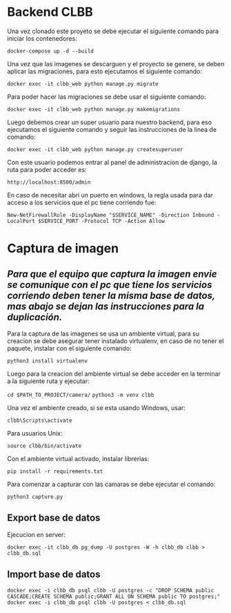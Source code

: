 # Backend CLBB

Una vez clonado este proyeto se debe ejecutar el siguiente comando para iniciar los contenedores:

`docker-compose up -d --build`

Una vez que las imagenes se descarguen y el proyecto se genere, se deben aplicar las migraciones, para esto ejecutamos el siguiente comando:

`docker exec -it clbb_web python manage.py migrate`

Para poder hacer las migraciones se debe usar el siguiente comando:

`docker exec -it clbb_web python manage.py makemigrations`

Luego debemos crear un super usuario para nuestro backend, para eso ejecutamos el siguiente comando y seguir las instrucciones de la linea de comando:

`docker exec -it clbb_web python manage.py createsuperuser`

Con este usuario podemos entrar al panel de administracion de django, la ruta para poder acceder es:

`http://localhost:8500/admin`

En caso de necesitar abri un puerto en windows, la regla usada para dar acceso a los servicios que el pc tiene corriendo fue:

`New-NetFirewallRule -DisplayName "$SERVICE_NAME" -Direction Inbound -LocalPort $SERVICE_PORT -Protocol TCP -Action Allow`

# Captura de imagen

## *Para que el equipo que captura la imagen envie se comunique con el pc que tiene los servicios corriendo deben tener la misma base de datos, mas abajo se dejan las instrucciones para la duplicación.*

Para la captura de las imagenes se usa un ambiente virtual, para su creacion se debe asegurar tener instalado virtualenv, en caso de no tener el paquete, instalar con el siguiente comando:

`python3 install virtualenv`

Luego para la creacion del ambiente virtual se debe acceder en la terminar a la siguiente ruta y ejecutar:

`cd $PATH_TO_PROJECT/camera/`
`python3 -m venv clbb`

Una vez el ambiente creado, si se esta usando Windows, usar:

`clbb\Scripts\activate`

Para usuarios Unix:

`source clbb/bin/activate`

Con el ambiente virtual activado, instalar librerias:

`pip install -r requirements.txt`

Para comenzar a capturar con las camaras se debe ejecutar el comando:

`python3 capture.py`

## Export base de datos 

Ejecucion en server:

`docker exec -it clbb_db pg_dump -U postgres -W -h clbb_db clbb > clbb_db.sql`


## Import base de datos

`docker exec -i clbb_db psql clbb -U postgres -c "DROP SCHEMA public CASCADE;CREATE SCHEMA public;GRANT ALL ON SCHEMA public TO postgres;"`
`docker exec -i clbb_db psql clbb -U postgres < clbb_db.sql`




